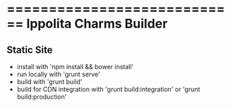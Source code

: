 ============================
Ippolita Charms Builder
============================

Static Site
-----------
- install with 'npm install && bower install'
- run locally with 'grunt serve'
- build with 'grunt build'
- build for CDN integration with 'grunt build:integration' or 'grunt build:production'
